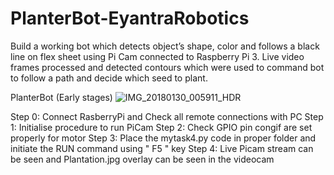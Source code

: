 # PlanterBot-EyantraRobotics
Build a working bot which detects object’s shape, color and follows a black line on flex sheet using Pi Cam connected to Raspberry Pi 3. Live video frames processed and detected contours which were used to command bot to follow a path and decide which seed to plant.

PlanterBot (Early stages)
![IMG_20180130_005911_HDR](https://user-images.githubusercontent.com/29680446/57546517-85d45400-737a-11e9-9e21-e2568fb67150.jpg)

Step 0: Connect RasberryPi and Check all remote connections with PC
Step 1: Initialise procedure to run PiCam 
Step 2: Check GPIO pin congif are set properly for motor
Step 3: Place the mytask4.py code in proper folder and initiate the RUN command using " F5 " key
Step 4: Live Picam stream can be seen and Plantation.jpg overlay can be seen in the videocam 
